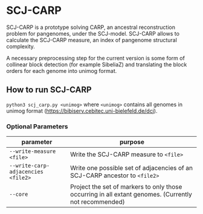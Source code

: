# SCJ-CARP

SCJ-CARP is a prototype solving CARP, an ancestral reconstruction problem for pangenomes, under the SCJ-model.
SCJ-CARP allows to calculate the SCJ-CARP measure, an index of pangenome structural complexity.

A necessary preprocessing step for the current version is some form of collinear block detection (for example SibeliaZ) and translating the block orders for each genome into unimog format.

## How to run SCJ-CARP

`python3 scj_carp.py <unimog>` where `<unimog>` contains all genomes in unimog format (https://bibiserv.cebitec.uni-bielefeld.de/dcj).

### Optional Parameters



| parameter  | purpose |
| ------ | ------ |
| `--write-measure <file>` | Write the SCJ-CARP measure to `<file>` |
| `--write-carp-adjacencies <file2>` | Write one possible set of adjacencies of an SCJ-CARP ancestor to `<file2>` |
| `--core` | Project the set of markers to only those occurring in all extant genomes. (Currently not recommended) |



